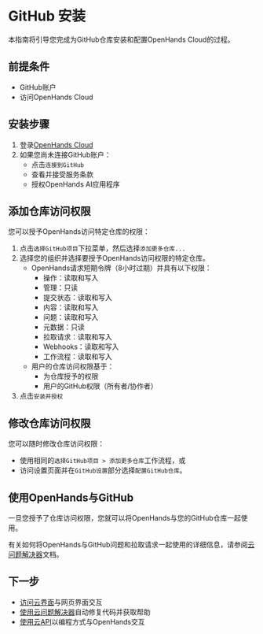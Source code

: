 # GitHub 安装

本指南将引导您完成为GitHub仓库安装和配置OpenHands Cloud的过程。

## 前提条件

- GitHub账户
- 访问OpenHands Cloud

## 安装步骤

1. 登录[OpenHands Cloud](https://app.all-hands.dev)
2. 如果您尚未连接GitHub账户：
   - 点击`连接到GitHub`
   - 查看并接受服务条款
   - 授权OpenHands AI应用程序

## 添加仓库访问权限

您可以授予OpenHands访问特定仓库的权限：

1. 点击`选择GitHub项目`下拉菜单，然后选择`添加更多仓库...`
2. 选择您的组织并选择要授予OpenHands访问权限的特定仓库。
   - OpenHands请求短期令牌（8小时过期）并具有以下权限：
     - 操作：读取和写入
     - 管理：只读
     - 提交状态：读取和写入
     - 内容：读取和写入
     - 问题：读取和写入
     - 元数据：只读
     - 拉取请求：读取和写入
     - Webhooks：读取和写入
     - 工作流程：读取和写入
   - 用户的仓库访问权限基于：
     - 为仓库授予的权限
     - 用户的GitHub权限（所有者/协作者）
3. 点击`安装并授权`

## 修改仓库访问权限

您可以随时修改仓库访问权限：
* 使用相同的`选择GitHub项目 > 添加更多仓库`工作流程，或
* 访问设置页面并在`GitHub设置`部分选择`配置GitHub仓库`。

## 使用OpenHands与GitHub

一旦您授予了仓库访问权限，您就可以将OpenHands与您的GitHub仓库一起使用。

有关如何将OpenHands与GitHub问题和拉取请求一起使用的详细信息，请参阅[云问题解决器](./cloud-issue-resolver.md)文档。

## 下一步

- [访问云界面](./cloud-ui.md)与网页界面交互
- [使用云问题解决器](./cloud-issue-resolver.md)自动修复代码并获取帮助
- [使用云API](./cloud-api.md)以编程方式与OpenHands交互
